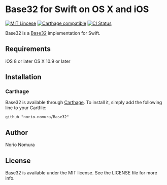 # Base32 for Swift on OS X and iOS
[![MIT Lincese](http://img.shields.io/badge/license-MIT-blue.svg?style=flat)](LICENSE)
[![Carthage compatible](https://img.shields.io/badge/Carthage-compatible-4BC51D.svg?style=flat)](https://github.com/Carthage/Carthage)
[![CI Status](http://img.shields.io/travis/norio-nomura/Base32.svg?style=flat)](https://travis-ci.org/norio-nomura/Base32)

Base32 is a [Base32](https://tools.ietf.org/html/rfc4648) implementation for Swift.

## Requirements

iOS 8 or later
OS X 10.9 or later

## Installation

### Carthage

Base32 is available through [Carthage](https://github.com/Carthage/Carthage). To install
it, simply add the following line to your Cartfile:

`github "norio-nomura/Base32"`

## Author

Norio Nomura

## License

Base32 is available under the MIT license. See the LICENSE file for more info.
